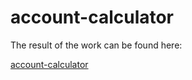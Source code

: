 # account-calculator
The result of the work can be found here:

[account-calculator](https://github.com/website-marischa/account-calculator/)
